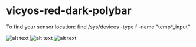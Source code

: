 # vicyos-red-dark-polybar

To find your sensor location:
find /sys/devices -type f -name "temp*_input"

![alt text](https://i.imgur.com/G28R3Qu.jpg "vicyos-red-dark-polybar
1
00
")
![alt text](https://i.imgur.com/yxCRtW6.jpg)
![alt text](https://i.imgur.com/c3naLXT.jpg)






